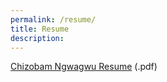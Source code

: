 ```yaml
---
permalink: /resume/
title: Resume
description: 
---
```


[Chizobam Ngwagwu Resume](/assets/pdfs/resume.pdf) (.pdf)